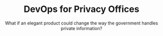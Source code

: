 ---
title: DevOps for Privacy Offices
subtitle: What if an elegant product could change the way the government handles private information?
description: "10x developed an innovative enhancement to their workflows — SORNDASH — a customizable, interactive dashboard that allows privacy offices easy access to the PII living within the systems they oversee, making it easier to manage and protect."
excerpt: |-
  Government agencies manage a vast number of systems that contain personally identifiable information (PII) for both their own employees and in some cases, the public. Every agency has an office dedicated to protecting this data, but not all of them are equipped with the modern technology needed to protect it. The project team looked at the  end-to-end processes used by government privacy offices and developed an innovative enhancement to their workflows — SORNDASH — a customizable, interactive dashboard that allows privacy offices easy access to the PII living within the systems they oversee, making it easier to manage and protect.  
template: "4"
intro: |-
  Protecting the privacy of Americans is a critically important obligation the government must meet while delivering public services. The civil servants at the center of this mandate work in agency privacy offices, which are tasked with ensuring their agencies are managing the personally identifiable information (PII) held within their IT systems responsibly. For example, privacy officers ensure that elements of PII are deleted when there is no longer a reason for the government to store it. And if an agency system is targeted by malware, it’s up to the privacy officers to find out what PII may be at risk. The problem is that privacy offices don’t always have access to modern technology, and that means a lot of time spent on manual, repetitive tasks. Our bet was simple: better equipped privacy officers equals better protected PII. To get there, we spent over a year learning about the people, policies, and possibilities of the nuanced world of government privacy management. We learned that the people are dedicated, the policies are navigable, and the possibilities are plentiful. Oh, and we shipped a product along the way.
impact: |-
  ### Why this matters

  First, there are a host of reasons why an agency IT system would store PII. For example, an agency may hold the social security numbers or credit information of members of the public who have applied for housing assistance, or entrepreneurs who have secured government loans. All of this information could be compromised if that system were targeted by malware. On top of that, the government’s collection and management of private information is a key factor in shaping the public’s level of trust and confidence in government. We felt these reasons were compelling enough to dedicate at least a Phase 1 investigation to see if we could make a difference for privacy officers.
approach: |-
  ### What we did
  We built a custom dashboard that allows privacy offices--and everyone else--to perform targeted searches across thousands of System of Records Notices (SORN), which are the documents that inform the public about the existence and current state of government IT systems that collect and store PII.

  ### How we did it

  First, we validated the problem and opportunity posed by the idea author. We started close to home by engaging with our own agency’s privacy office to learn about their work. This research uncovered the opportunity to help the officers work more efficiently by making it easier to locate privacy documents and specific information within them. Based on the research findings, we quickly prototyped a simple tool that pulled interesting data fields from SORNs into a simple, searchable table. This prototype was embraced by users within our agency, and we moved the project into the next phase. 

  For the next several months, we expanded upon that prototype and delivered a more polished minimum viable product. It's worth noting that we were particularly pleased by the way our project team took on a challenge we set before them. Simply put, we said that this project--like all 10x projects--was not guaranteed to receive additional funding, and that they should find a way to make sure users could find as much value from this work as possible moving forward, even if the project concluded  during the current phase. The solution was a perfect example of meeting people where they are--a common phrase used in civic tech circles. We built a simple, but more fleshed-out, version of the dashboard using Federalist and connected it with the same spreadsheets the users were already using in their day-to-day tasks. A simple script allowed the privacy officers to continue interacting with the dashboard via simple spreadsheets, which meant the users did not need to buy or learn any new systems. Furthermore, the set up required little to no development support moving forward--a great example of achieving medium to long-term product sustainability in government, without a budget or development contract. 

  Over the course of Phase Four, the privacy dashboard became what it is today. We continued working with privacy officers from agencies all across the government to scale SORN DASH to as many new users as possible. SORN DASH now hosts thousands of documents from dozens of agencies in structured, machine-readable data. 

  ### Where we are today

  SORN DASH lives on cloud.gov and is in use by privacy officers in many agencies. We found a sustainable path forward for the product by transferring ownership to an identity management focused-group within GSA. SORN DASH has a dedicated product owner and appropriated funding that will help it deliver impact going forward.
future: |-
  ### Next Steps

  We believe SORN DASH has a bright future, with more potential than we could unlock with our limited 10x funding. The technology behind SORN DASH could be extended to cover other privacy documents, such as privacy impact statements (PIAs). SORN DASH could be scaled even further to a point where it serves as a primary resource for the public to turn to when inquiring about the information the government may have about them. It could eventually contribute to implementation of the CASES Act of 2019. Mostly, we hope SORN DASH will continue to deliver value enough that it could influence upstream elements of PII management. For example, the structured data offered by SORN DASH could become the standard for future privacy documentation.
links:
  - link: https://all-sorns.app.cloud.gov/
    text: SORN Dashboard
  - link: https://18f.gsa.gov/2020/12/15/a-dashboard-for-privacy-offices/
    text: 18F blog entry on DevOps for Privacy Offices
phaseData:
  phase: "4"
  status: "3"
  summary: Graduated after Phase 4
projectType: Innovation
projectUrl: ""
summary:
  - text: |
      Privacy Offices play a critical role in protecting the privacy of Americans
  - text: |
      Privacy Offices are not always equipped with modern technology
  - text: |
      Small, targeted technical interventions can help privacy experts do their jobs more efficiently 
team:
  members: Andrew Hyder, Peter Rowland, Igor Korenfeld, Laura Gerhardt, Eric Richards, Qituwra Anderson,  Nikki Zeichner, Justin Koufopoulos, and Brian Fox
  submitter: Andrew Maier, TTS Alum
topics: Privacy managers
---